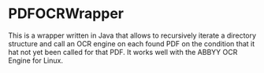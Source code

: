 PDFOCRWrapper
=============

This is a wrapper written in Java that allows to recursively iterate a directory structure and call an OCR engine on each found PDF on the condition that it hat not yet been called for that PDF. It works well with the ABBYY OCR Engine for Linux.
